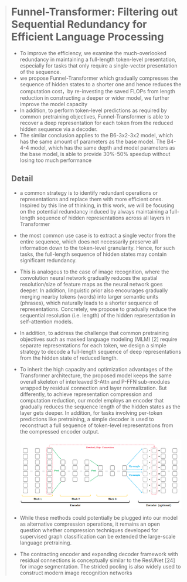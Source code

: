 > # Funnel-Transformer: Filtering out Sequential Redundancy for Efficient Language Processing
>
> * To improve the efficiency, we examine the much-overlooked redundancy in maintaining a full-length token-level presentation, especially for tasks that only require a single-vector presentation of the sequence.
> * we propose Funnel-Transformer which gradually compresses the sequence of hidden states to a shorter one and hence reduces the computation cost，by re-investing the saved FLOPs from length reduction in constructing a deeper or wider model, we further improve the model capacity
> * In addition, to perform token-level predictions as required by common pretraining objectives, Funnel-Transformer is able to recover a deep representation for each token from the reduced hidden sequence via a decoder.
> * The similar conclusion applies to the B6-3x2-3x2 model, which has the same amount of parameters as the base model. The B4-4-4 model, which has the same depth and model parameters as the base model, is able to provide 30%-50% speedup without losing too much performance
>
> ## Detail
>
> * a common strategy is to identify redundant operations or representations and replace them with more efficient ones. Inspired by this line of thinking, in this work, we will be focusing on the potential redundancy induced by always maintaining a full-length sequence of hidden representations across all layers in Transformer
> * the most common use case is to extract a single vector from the entire sequence, which does not necessarily preserve all information down to the token-level granularity. Hence, for such tasks, the full-length sequence of hidden states may contain significant redundancy.
> * This is analogous to the case of image recognition, where the convolution neural network gradually reduces the spatial resolution/size of feature maps as the neural network goes deeper. In addition, linguistic prior also encourages gradually merging nearby tokens (words) into larger semantic units (phrases), which naturally leads to a shorter sequence of representations. Concretely, we propose to gradually reduce the sequential resolution (i.e. length) of the hidden representation in self-attention models.
> * In addition, to address the challenge that common pretraining objectives such as masked language modeling (MLM) [2] require separate representations for each token, we design a simple strategy to decode a full-length sequence of deep representations from the hidden state of reduced length.
> * To inherit the high capacity and optimization advantages of the Transformer architecture, the proposed model keeps the same overall skeleton of interleaved S-Attn and P-FFN sub-modules wrapped by residual connection and layer normalization. But differently, to achieve representation compression and computation reduction, our model employs an encoder that gradually reduces the sequence length of the hidden states as the layer gets deeper. In addition, for tasks involving per-token predictions like pretraining, a simple decoder is used to reconstruct a full sequence of token-level representations from the compressed encoder output.
>
>   ![1732191820231](../../images/Funnel-transformer/1732191820231.png)
> * While these methods could potentially be plugged into our model as alternative compression operations, it remains an open question whether compression techniques developed for supervised graph classification can be extended the large-scale language pretraining.
> * The contracting encoder and expanding decoder framework with residual connections is conceptually similar to the ResUNet [24] for image segmentation. The strided pooling is also widely used to construct modern image recognition networks
